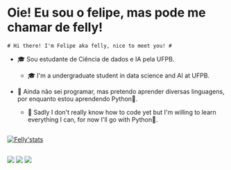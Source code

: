  # Oie! Eu sou o felipe, mas pode me chamar de felly! #
    # Hi there! I'm Felipe aka felly, nice to meet you! # 
    
- 🎓 Sou estudante de Ciência de dados e IA pela UFPB.
  - 🎓 I'm a undergraduate student in data science and AI at UFPB.

- 👾 Ainda não sei programar, mas pretendo aprender diversas linguagens, por enquanto estou aprendendo Python🐍.
  - 👾 Sadly I don't really know how to code yet but I'm willing to learn everything I can, for now I'll go with Python🐍.
 </div>
 
 ##
 
 <div>
 
 
[![Felly'stats](https://github-readme-stats.vercel.app/api?username=flipfelly&count_private=true&show_icons=true&theme=radical)](https://github.com/anuraghazra/github-readme-stats)
</div>

##

<div>
 <a href="https://instagram.com/elfoguinh00" target="_blank"> <img src="https://img.shields.io/badge/Instagram-E4405F?style=for-the-badge&logo=instagram&logoColor=white"   target="_blank"></a>
 <a href="https:// " target"_blank"> <img src="https://img.shields.io/badge/LinkedIn-0077B5?style=for-the-badge&logo=linkedin&logoColor=white" target="_blank"></a>
 <a href="https://mail.google.com/mail/u/1/#inbox?compose=GTvVlcSBncPKVrNHJmWNzVpNjWkzZCPwhsHXdGWxgjgSQkPVnZhpttkrZxjbjfTdtgvlQnjDnDTMS" target="_blank"> <img src="https://img.shields.io/badge/Gmail-D14836?style=for-the-badge&logo=gmail&logoColor=white" target="_blank"></a>
</div>
